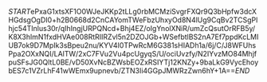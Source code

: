 $START$ePxaG1xtsXF1O0WJeJKKp2tLLg0rbMCMziSvgrFXQr9Q3bHpfw3dcXHGdsgOgDI0+h2B0668d2CnCAYomTWeFbzUhxyOd8N4lUg9CqBv2TCSgPlhjc54TInlus30r/qIhIngjURPQNcd+Bhj4EZ/oIgYnolXNiR/umZcQsutOrRFB5y/K8X3hlmN1fxdHVAe008RtRIIRZvl5n2DZOJGb+WSefbtlBS2nA7Ef7ppdKcLMIUB7ok9D7MpIk3sBpeu2nu/KYV4I0TPwRcM6G381sHIADh1a/6j/C/J8WFUhsPpa2OXxNQI/LAlTW/2xC7FVu2Vu4pcUgyqS/U/ociUvzfy/N2IYvzMO84MhjfpuSFsJG0QltL0BE/vD50XvNcBZWsbEOZxRSIYTj12KNZy+9baLkG9VycEhoybES7c1VZrLhF41wWEmx9upnevb/ZTN3Ii4GGpJMWRzZwn6hY+1A==$END$